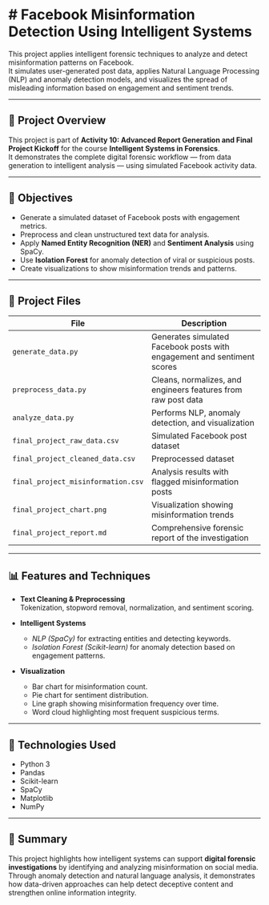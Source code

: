 # # Facebook Misinformation Detection Using Intelligent Systems

This project applies intelligent forensic techniques to analyze and detect misinformation patterns on Facebook.  
It simulates user-generated post data, applies Natural Language Processing (NLP) and anomaly detection models, and visualizes the spread of misleading information based on engagement and sentiment trends.

---

## 🧠 Project Overview
This project is part of **Activity 10: Advanced Report Generation and Final Project Kickoff** for the course **Intelligent Systems in Forensics**.  
It demonstrates the complete digital forensic workflow — from data generation to intelligent analysis — using simulated Facebook activity data.

---

## 🎯 Objectives
- Generate a simulated dataset of Facebook posts with engagement metrics.  
- Preprocess and clean unstructured text data for analysis.  
- Apply **Named Entity Recognition (NER)** and **Sentiment Analysis** using SpaCy.  
- Use **Isolation Forest** for anomaly detection of viral or suspicious posts.  
- Create visualizations to show misinformation trends and patterns.

---

## 📂 Project Files
| File | Description |
|------|--------------|
| `generate_data.py` | Generates simulated Facebook posts with engagement and sentiment scores |
| `preprocess_data.py` | Cleans, normalizes, and engineers features from raw post data |
| `analyze_data.py` | Performs NLP, anomaly detection, and visualization |
| `final_project_raw_data.csv` | Simulated Facebook post dataset |
| `final_project_cleaned_data.csv` | Preprocessed dataset |
| `final_project_misinformation.csv` | Analysis results with flagged misinformation posts |
| `final_project_chart.png` | Visualization showing misinformation trends |
| `final_project_report.md` | Comprehensive forensic report of the investigation |

---

## 📊 Features and Techniques
- **Text Cleaning & Preprocessing**  
  Tokenization, stopword removal, normalization, and sentiment scoring.

- **Intelligent Systems**  
  - *NLP (SpaCy)* for extracting entities and detecting keywords.  
  - *Isolation Forest (Scikit-learn)* for anomaly detection based on engagement patterns.  

- **Visualization**  
  - Bar chart for misinformation count.  
  - Pie chart for sentiment distribution.  
  - Line graph showing misinformation frequency over time.  
  - Word cloud highlighting most frequent suspicious terms.

---

## 🧩 Technologies Used
- Python 3  
- Pandas  
- Scikit-learn  
- SpaCy  
- Matplotlib  
- NumPy  

---

## 📌 Summary
This project highlights how intelligent systems can support **digital forensic investigations** by identifying and analyzing misinformation on social media. Through anomaly detection and natural language analysis, it demonstrates how data-driven approaches can help detect deceptive content and strengthen online information integrity.
